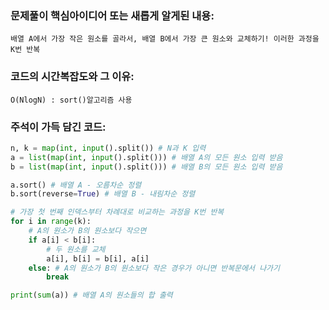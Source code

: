 ### 문제풀이 핵심아이디어 또는 새롭게 알게된 내용: 
    배열 A에서 가장 작은 원소를 골라서, 배열 B에서 가장 큰 원소와 교체하기! 이러한 과정을 K번 반복
    
### 코드의 시간복잡도와 그 이유:
    O(NlogN) : sort()알고리즘 사용
    
    
### 주석이 가득 담긴 코드:
```python
n, k = map(int, input().split()) # N과 K 입력
a = list(map(int, input().split())) # 배열 A의 모든 원소 입력 받음
b = list(map(int, input().split())) # 배열 B의 모든 원소 입력 받음

a.sort() # 배열 A - 오름차순 정렬
b.sort(reverse=True) # 배열 B - 내림차순 정렬

# 가장 첫 번째 인덱스부터 차례대로 비교하는 과정을 K번 반복
for i in range(k):
    # A의 원소가 B의 원소보다 작으면
    if a[i] < b[i]:
        # 두 원소를 교체
        a[i], b[i] = b[i], a[i]
    else: # A의 원소가 B의 원소보다 작은 경우가 아니면 반복문에서 나가기
        break

print(sum(a)) # 배열 A의 원소들의 합 출력

```
